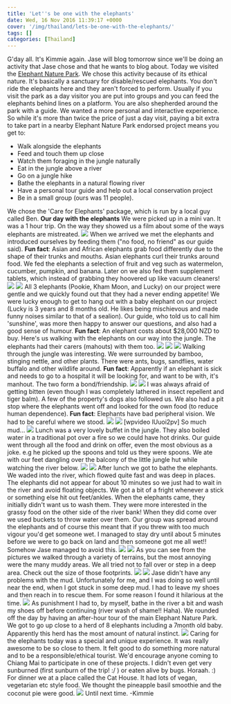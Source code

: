 ```yaml
---
title: 'Let''s be one with the elephants'
date: Wed, 16 Nov 2016 11:39:17 +0000
cover: '/img/thailand/lets-be-one-with-the-elephants/'
tags: []
categories: [Thailand]
---
```


G'day all. It's Kimmie again. Jase will blog tomorrow since we'll be doing an activity that Jase chose and that he wants to blog about. Today we visited the [Elephant Nature Park](https://www.elephantnaturepark.org). We chose this activity because of its ethical nature. It's basically a sanctuary for disable/rescued elephants. You don't ride the elephants here and they aren't forced to perform. Usually if you visit the park as a day visitor you are put into groups and you can feed the elephants behind lines on a platform. You are also shepherded around the park with a guide. We wanted a more personal and interactive experience. So while it's more than twice the price of just a day visit, paying a bit extra to take part in a nearby Elephant Nature Park endorsed project means you get to:

*   Walk alongside the elephants
*   Feed and touch them up close
*   Watch them foraging in the jungle naturally
*   Eat in the jungle above a river
*   Go on a jungle hike
*   Bathe the elephants in a natural flowing river
*   Have a personal tour guide and help out a local conservation project
*   Be in a small group (ours was 11 people).

We chose the 'Care for Elephants' package, which is run by a local guy called Ben. **Our day with the elephants** We were picked up in a mini van. It was a 1 hour trip. On the way they showed us a film about some of the ways elephants are mistreated. [![](http://jovialdragon.files.wordpress.com/2016/11/wp-image-1767221064jpg.jpg)](http://jovialdragon.files.wordpress.com/2016/11/wp-image-1767221064jpg.jpg) When we arrived we met the elephants and introduced ourselves by feeding them ("no food, no friend" as our guide said). **Fun fact**: Asian and African elephants grab food differently due to the shape of their trunks and mouths. Asian elephants curl their trunks around food. We fed the elephants a selection of fruit and veg such as watermelon, cucumber, pumpkin, and banana. Later on we also fed them supplement tablets, which instead of grabbing they hoovered up like vacuum cleaners! [![](http://jovialdragon.files.wordpress.com/2016/11/wp-image-1121456328jpg.jpg)](http://jovialdragon.files.wordpress.com/2016/11/wp-image-1121456328jpg.jpg) [![](http://jovialdragon.files.wordpress.com/2016/11/wp-image-1882986252jpg.jpg)](http://jovialdragon.files.wordpress.com/2016/11/wp-image-1882986252jpg.jpg) All 3 elephants (Pookie, Kham Moon, and Lucky) on our project were gentle and we quickly found out that they had a never ending appetite! We were lucky enough to get to hang out with a baby elephant on our project (Lucky is 3 years and 8 months old. He likes being mischievous and made funny noises similar to that of a sealion). Our guide, who told us to call him 'sunshine', was more then happy to answer our questions, and also had a good sense of humour. **Fun fact**: An elephant costs about $28,000 NZD to buy. Here's us walking with the elephants on our way into the jungle. The elephants had their carers (mahouts) with them too. [![](http://jovialdragon.files.wordpress.com/2016/11/wp-image-94717099jpg.jpg)](http://jovialdragon.files.wordpress.com/2016/11/wp-image-94717099jpg.jpg) [![](http://jovialdragon.files.wordpress.com/2016/11/wp-image-541543816jpg.jpg)](http://jovialdragon.files.wordpress.com/2016/11/wp-image-541543816jpg.jpg) [![](http://jovialdragon.files.wordpress.com/2016/11/wp-image-1730292327jpg.jpg)](http://jovialdragon.files.wordpress.com/2016/11/wp-image-1730292327jpg.jpg) Walking through the jungle was interesting. We were surrounded by bamboo, stinging nettle, and other plants. There were ants, bugs, sandflies, water buffalo and other wildlife around. **Fun fact**: Apparently if an elephant is sick and needs to go to a hospital it will be looking for, and want to be with, it's manhout. The two form a bond/friendship. [![](http://jovialdragon.files.wordpress.com/2016/11/wp-image-1895381513jpg.jpg)](http://jovialdragon.files.wordpress.com/2016/11/wp-image-1895381513jpg.jpg) [![](http://jovialdragon.files.wordpress.com/2016/11/wp-image-267298508jpg.jpg)](http://jovialdragon.files.wordpress.com/2016/11/wp-image-267298508jpg.jpg) I was always afraid of getting bitten (even though I was completely lathered in insect repellent and tiger balm). A few of the property's dogs also followed us. We also had a pit stop where the elephants went off and looked for the own food (to reduce human dependence). **Fun fact**: Elephants have bad peripheral vision. We had to be careful where we stood. [![](http://jovialdragon.files.wordpress.com/2016/11/wp-image-1545041466jpg.jpg)](http://jovialdragon.files.wordpress.com/2016/11/wp-image-1545041466jpg.jpg) [![](http://jovialdragon.files.wordpress.com/2016/11/wp-image-298960316jpg.jpg)](http://jovialdragon.files.wordpress.com/2016/11/wp-image-298960316jpg.jpg) \[wpvideo lUuoi2pv\] So much mud... [![](http://jovialdragon.files.wordpress.com/2016/11/wp-image-833074326jpg.jpg)](http://jovialdragon.files.wordpress.com/2016/11/wp-image-833074326jpg.jpg) Lunch was a very lovely buffet in the jungle. They also boiled water in a traditional pot over a fire so we could have hot drinks. Our guide went through all the food and drink on offer, even the most obvious as a joke. e.g he picked up the spoons and told us they were spoons. We ate with our feet dangling over the balcony of the little jungle hut while watching the river below. [![](http://jovialdragon.files.wordpress.com/2016/11/wp-image-1691320282jpg.jpg)](http://jovialdragon.files.wordpress.com/2016/11/wp-image-1691320282jpg.jpg) [![](http://jovialdragon.files.wordpress.com/2016/11/wp-image-1960566731jpg.jpg)](http://jovialdragon.files.wordpress.com/2016/11/wp-image-1960566731jpg.jpg) After lunch we got to bathe the elephants. We waded into the river, which flowed quite fast and was deep in places. The elephants did not appear for about 10 minutes so we just had to wait in the river and avoid floating objects. We got a bit of a fright whenever a stick or something else hit out feet/ankles. When the elephants came, they initially didn't want us to wash them. They were more interested in the grassy food on the other side of the river bank! When they did come over we used buckets to throw water over them. Our group was spread around the elephants and of course this meant that if you threw with too much vigour you'd get someone wet. I managed to stay dry until about 5 minutes before we were to go back on land and then someone got me all wet!! Somehow Jase managed to avoid this. [![](http://jovialdragon.files.wordpress.com/2016/11/wp-image-1175603144jpg.jpg)](http://jovialdragon.files.wordpress.com/2016/11/wp-image-1175603144jpg.jpg) [![](http://jovialdragon.files.wordpress.com/2016/11/wp-image-1836436901jpg.jpg)](http://jovialdragon.files.wordpress.com/2016/11/wp-image-1836436901jpg.jpg) As you can see from the pictures we walked through a variety of terrains, but the most annoying were the many muddy areas. We all tried not to fall over or step in a deep area. Check out the size of those footprints. [![](http://jovialdragon.files.wordpress.com/2016/11/wp-image-1064094107jpg.jpg)](http://jovialdragon.files.wordpress.com/2016/11/wp-image-1064094107jpg.jpg) [![](http://jovialdragon.files.wordpress.com/2016/11/wp-image-366905987jpg.jpg)](http://jovialdragon.files.wordpress.com/2016/11/wp-image-366905987jpg.jpg) Jase didn't have any problems with the mud. Unfortunately for me, and I was doing so well until near the end, when I got stuck in some deep mud. I had to leave my shoes and then reach in to rescue them. For some reason I found it hilarious at the time. [![](http://jovialdragon.files.wordpress.com/2016/11/wp-image-367595764jpg.jpg)](http://jovialdragon.files.wordpress.com/2016/11/wp-image-367595764jpg.jpg) As punishment I had to, by myself, bathe in the river a bit and wash my shoes off before continuing (river wash of shame!! Haha). We rounded off the day by having an after-hour tour of the main Elephant Nature Park. We got to go up close to a herd of 8 elephants including a 7month old baby. Apparently this herd has the most amount of natural instinct. [![](http://jovialdragon.files.wordpress.com/2016/11/wp-image-580045935jpg.jpg)](http://jovialdragon.files.wordpress.com/2016/11/wp-image-580045935jpg.jpg) Caring for the elephants today was a special and unique experience. It was really awesome to be so close to them. It felt good to do something more natural and to be a responsible/ethical tourist. We'd encourage anyone coming to Chiang Mai to participate in one of these projects. I didn't even get very sunburned (first sunburn of the trip! :/ ) or eaten alive by bugs. Horaah. :) For dinner we at a place called the Cat House. It had lots of vegan, vegetarian etc style food. We thought the pineapple basil smoothie and the coconut pie were good. [![](http://jovialdragon.files.wordpress.com/2016/11/wp-image-1560652475jpg.jpg)](http://jovialdragon.files.wordpress.com/2016/11/wp-image-1560652475jpg.jpg) Until next time. -Kimmie